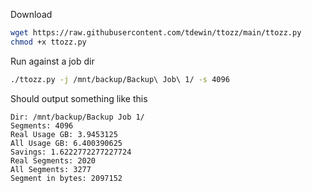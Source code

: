 Download
```sh
wget https://raw.githubusercontent.com/tdewin/ttozz/main/ttozz.py
chmod +x ttozz.py
```

Run against a job dir
```sh
./ttozz.py -j /mnt/backup/Backup\ Job\ 1/ -s 4096
```

Should output something like this
```
Dir: /mnt/backup/Backup Job 1/
Segments: 4096
Real Usage GB: 3.9453125
All Usage GB: 6.400390625
Savings: 1.6222772277227724
Real Segments: 2020
All Segments: 3277
Segment in bytes: 2097152
```